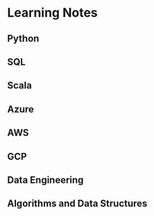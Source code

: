 # Learning Notes

## Python

## SQL

## Scala

## Azure

## AWS

## GCP

## Data Engineering

## Algorithms and Data Structures
